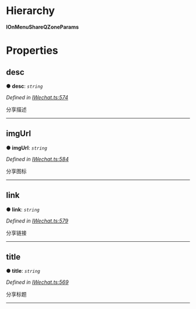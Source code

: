 

# Hierarchy

**IOnMenuShareQZoneParams**

# Properties

<a id="desc"></a>

##  desc

**● desc**: *`string`*

*Defined in [IWechat.ts:574](https://github.com/yc-typescript/jssdk/blob/4422e9c/src/IWechat.ts#L574)*

分享描述

___
<a id="imgurl"></a>

##  imgUrl

**● imgUrl**: *`string`*

*Defined in [IWechat.ts:584](https://github.com/yc-typescript/jssdk/blob/4422e9c/src/IWechat.ts#L584)*

分享图标

___
<a id="link"></a>

##  link

**● link**: *`string`*

*Defined in [IWechat.ts:579](https://github.com/yc-typescript/jssdk/blob/4422e9c/src/IWechat.ts#L579)*

分享链接

___
<a id="title"></a>

##  title

**● title**: *`string`*

*Defined in [IWechat.ts:569](https://github.com/yc-typescript/jssdk/blob/4422e9c/src/IWechat.ts#L569)*

分享标题

___

